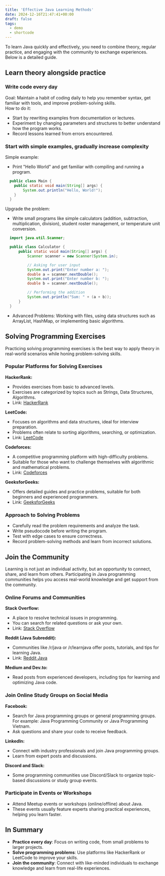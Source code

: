 ```yaml
---
title: 'Effective Java Learning Methods'
date: 2024-12-16T21:47:41+00:00
draft: false
tags:
  - demo
  - shortcode
---
```


To learn Java quickly and effectively, you need to combine theory, regular practice, and engaging with the community to exchange experiences. Below is a detailed guide.

## Learn theory alongside practice
### Write code every day

Goal: Maintain a habit of coding daily to help you remember syntax, get familiar with tools, and improve problem-solving skills.  
How to do it:
- Start by rewriting examples from documentation or lectures.
- Experiment by changing parameters and structures to better understand how the program works.
- Record lessons learned from errors encountered.

### Start with simple examples, gradually increase complexity
Simple example:
- Print "Hello World" and get familiar with compiling and running a program.

```java
  public class Main {
    public static void main(String[] args) {
        System.out.println("Hello, World!");
    }
  }
```
Upgrade the problem:
- Write small programs like simple calculators (addition, subtraction, multiplication, division), student roster management, or temperature unit conversion.
```java
  import java.util.Scanner;

  public class Calculator {
      public static void main(String[] args) {
          Scanner scanner = new Scanner(System.in);

          // Asking for user input
          System.out.print("Enter number a: ");
          double a = scanner.nextDouble();
          System.out.print("Enter number b: ");
          double b = scanner.nextDouble();

          // Performing the addition
          System.out.println("Sum: " + (a + b));
      }
  }
```
- Advanced Problems: Working with files, using data structures such as ArrayList, HashMap, or implementing basic algorithms.

## Solving Programming Exercises
Practicing solving programming exercises is the best way to apply theory in real-world scenarios while honing problem-solving skills.

### Popular Platforms for Solving Exercises

**HackerRank:**
- Provides exercises from basic to advanced levels.
- Exercises are categorized by topics such as Strings, Data Structures, Algorithms.
- Link: [HackerRank](https://www.hackerrank.com/)

**LeetCode:**
- Focuses on algorithms and data structures, ideal for interview preparation.
- Problems often relate to sorting algorithms, searching, or optimization.
- Link: [LeetCode](https://leetcode.com/)

**Codeforces:**
- A competitive programming platform with high-difficulty problems.
- Suitable for those who want to challenge themselves with algorithmic and mathematical problems.
- Link: [Codeforces](https://codeforces.com/)

**GeeksforGeeks:**
- Offers detailed guides and practice problems, suitable for both beginners and experienced programmers.
- Link: [GeeksforGeeks](https://www.geeksforgeeks.org/)

### Approach to Solving Problems
- Carefully read the problem requirements and analyze the task.
- Write pseudocode before writing the program.
- Test with edge cases to ensure correctness.
- Record problem-solving methods and learn from incorrect solutions.

## Join the Community
Learning is not just an individual activity, but an opportunity to connect, share, and learn from others. Participating in Java programming communities helps you access real-world knowledge and get support from the community.

### Online Forums and Communities

**Stack Overflow:**
- A place to resolve technical issues in programming.
- You can search for related questions or ask your own.
- Link: [Stack Overflow](https://stackoverflow.com/)

**Reddit (Java Subreddit):**
- Communities like /r/java or /r/learnjava offer posts, tutorials, and tips for learning Java.
- Link: [Reddit Java](https://www.reddit.com/r/java/)

**Medium and Dev.to:**
- Read posts from experienced developers, including tips for learning and optimizing Java code.

### Join Online Study Groups on Social Media

**Facebook:**
- Search for Java programming groups or general programming groups. For example: Java Programming Community or Java Programming Vietnam.
- Ask questions and share your code to receive feedback.

**LinkedIn:**
- Connect with industry professionals and join Java programming groups.
- Learn from expert posts and discussions.

**Discord and Slack:**
- Some programming communities use Discord/Slack to organize topic-based discussions or study group events.

### Participate in Events or Workshops
- Attend Meetup events or workshops (online/offline) about Java.
- These events usually feature experts sharing practical experiences, helping you learn faster.

## In Summary
- **Practice every day**: Focus on writing code, from small problems to larger projects.
- **Solve programming problems**: Use platforms like HackerRank or LeetCode to improve your skills.
- **Join the community**: Connect with like-minded individuals to exchange knowledge and learn from real-life experiences.
